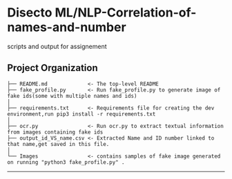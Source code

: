 Disecto ML/NLP-Correlation-of-names-and-number
==============================

scripts and output for assignement

Project Organization
------------

    ├── README.md             <- The top-level README 
    ├── fake_profile.py       <- Run fake_profile.py to generate image of fake ids(some with multiple names and ids)
    │
    ├── requirements.txt      <- Requirements file for creating the dev environment,run pip3 install -r requirements.txt
    │
    ├── ocr.py                <- Run ocr.py to extract textual information from images containing fake ids
    ├── output_id_VS_name.csv <- Extracted Name and ID number linked to that name,get saved in this file.
    │
    └── Images                <- contains samples of fake image generated on running "python3 fake_profile.py" .


--------


